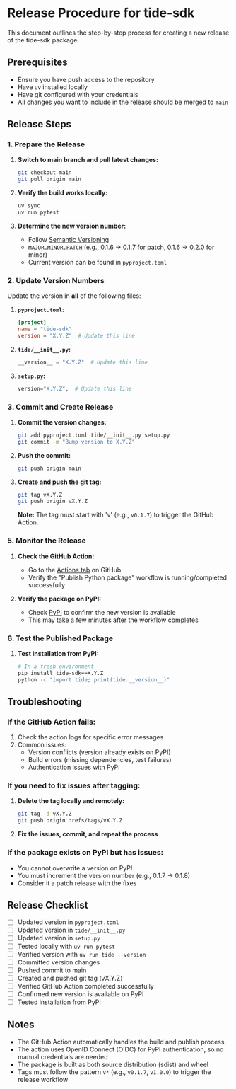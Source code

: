 # Release Procedure for tide-sdk

This document outlines the step-by-step process for creating a new release of the tide-sdk package.

## Prerequisites

- Ensure you have push access to the repository
- Have `uv` installed locally
- Have git configured with your credentials
- All changes you want to include in the release should be merged to `main`

## Release Steps

### 1. Prepare the Release

1. **Switch to main branch and pull latest changes:**
   ```bash
   git checkout main
   git pull origin main
   ```

2. **Verify the build works locally:**
   ```bash
   uv sync
   uv run pytest
   ```

3. **Determine the new version number:**
   - Follow [Semantic Versioning](https://semver.org/)
   - `MAJOR.MINOR.PATCH` (e.g., 0.1.6 → 0.1.7 for patch, 0.1.6 → 0.2.0 for minor)
   - Current version can be found in `pyproject.toml`

### 2. Update Version Numbers

Update the version in **all** of the following files:

1. **`pyproject.toml`:**
   ```toml
   [project]
   name = "tide-sdk"
   version = "X.Y.Z"  # Update this line
   ```

2. **`tide/__init__.py`:**
   ```python
   __version__ = "X.Y.Z"  # Update this line
   ```

3. **`setup.py`:**
   ```python
   version="X.Y.Z",  # Update this line
   ```



### 3. Commit and Create Release

1. **Commit the version changes:**
   ```bash
   git add pyproject.toml tide/__init__.py setup.py
   git commit -m "Bump version to X.Y.Z"
   ```

2. **Push the commit:**
   ```bash
   git push origin main
   ```

3. **Create and push the git tag:**
   ```bash
   git tag vX.Y.Z
   git push origin vX.Y.Z
   ```

   **Note:** The tag must start with 'v' (e.g., `v0.1.7`) to trigger the GitHub Action.

### 5. Monitor the Release

1. **Check the GitHub Action:**
   - Go to the [Actions tab](https://github.com/your-repo/actions) on GitHub
   - Verify the "Publish Python package" workflow is running/completed successfully

2. **Verify the package on PyPI:**
   - Check [PyPI](https://pypi.org/project/tide-sdk/) to confirm the new version is available
   - This may take a few minutes after the workflow completes

### 6. Test the Published Package

1. **Test installation from PyPI:**
   ```bash
   # In a fresh environment
   pip install tide-sdk==X.Y.Z
   python -c "import tide; print(tide.__version__)"
   ```

## Troubleshooting

### If the GitHub Action fails:
1. Check the action logs for specific error messages
2. Common issues:
   - Version conflicts (version already exists on PyPI)
   - Build errors (missing dependencies, test failures)
   - Authentication issues with PyPI

### If you need to fix issues after tagging:
1. **Delete the tag locally and remotely:**
   ```bash
   git tag -d vX.Y.Z
   git push origin :refs/tags/vX.Y.Z
   ```

2. **Fix the issues, commit, and repeat the process**

### If the package exists on PyPI but has issues:
- You cannot overwrite a version on PyPI
- You must increment the version number (e.g., 0.1.7 → 0.1.8)
- Consider it a patch release with the fixes

## Release Checklist

- [ ] Updated version in `pyproject.toml`
- [ ] Updated version in `tide/__init__.py`
- [ ] Updated version in `setup.py`
- [ ] Tested locally with `uv run pytest`
- [ ] Verified version with `uv run tide --version`
- [ ] Committed version changes
- [ ] Pushed commit to main
- [ ] Created and pushed git tag (vX.Y.Z)
- [ ] Verified GitHub Action completed successfully
- [ ] Confirmed new version is available on PyPI
- [ ] Tested installation from PyPI

## Notes

- The GitHub Action automatically handles the build and publish process
- The action uses OpenID Connect (OIDC) for PyPI authentication, so no manual credentials are needed
- The package is built as both source distribution (sdist) and wheel
- Tags must follow the pattern `v*` (e.g., `v0.1.7`, `v1.0.0`) to trigger the release workflow 